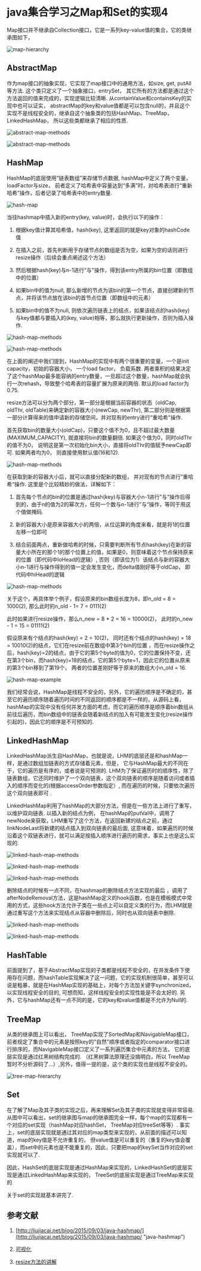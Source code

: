 # java集合学习之Map和Set的实现4
Map接口并不继承自Collection接口，它是一系列key-value值的集合，它的类继承图如下，

![map-hierarchy](https://github.com/Essviv/images/blob/master/map-hierarchy.jpg?raw=true)

## AbstractMap
作为map接口的抽象实现，它实现了map接口中的通用方法，如size, get, putAll等方法. 这个类只定义了一个抽象接口，entrySet， 其它所有的方法都是通过这个方法返回的值来完成的，实现逻辑比较清晰. 从containValue和containsKey的实现中也可以证实， abstractMap的key和value值都是可以包含null的，并且这个实现不是线程安全的，继承自这个抽象类的包括HashMap、TreeMap， LinkedHashMap， 所以这些类都继承了相应的性质.

![abstract-map-methods](https://github.com/Essviv/images/blob/master/abstract-map-methods.jpg?raw=true)

![abstract-map-methods](https://github.com/Essviv/images/blob/master/abstract-map-methods-2.jpg?raw=true)


## HashMap

HashMap的底层使用“链表数组”来存储节点数据, hashMap中定义了两个变量，loadFactor与size， 前者定义了哈希表中容量达到“多满”时，对哈希表进行“重新哈希”操作，后者记录了哈希表中的entry数量. 

![hash-map](https://github.com/Essviv/images/blob/master/hash-map-entry.jpg?raw=true)

当往hashmap中插入新的entry(key, value)时，会执行以下的操作：

1. 根据key值计算其哈希值，hash(key),  这里返回的就是key对象的hashCode值

2. 在插入之前，首先判断用于存储节点的数组是否为空，如果为空的话则进行resize操作（后续会重点阐述这个方法）

3. 然后根据hash(key)与n-1进行“与"操作，得到该entry所属的bin位置（即数组中的位置）

4. 如果bin中的值为null, 那么新增的节点为该bin的第一个节点，直接创建新的节点，并将该节点放在该bin的首节点位置（即数组中的元素）

5. 如果bin中的值不为null, 则依次遍历链表上的结点，如果该结点的hash(key)与key值都与要插入的(key, value)相等，那么就执行更新操作，否则为插入操作.

![hash-map-methods](https://github.com/Essviv/images/blob/master/hash-map-methods.jpg?raw=true)

![hash-map-methods](https://github.com/Essviv/images/blob/master/hash-map-methods-2.jpg?raw=true)

在上面的阐述中我们提到，HashMap的实现中有两个很重要的变量，一个是init capacity，初始的容器大小， 一个load factor， 负载系数. 两者乘积的结果决定了这个hashMap最多能容纳的entry数量，一旦超过这个数量，hashMap就会执行一次rehash，导致整个哈希表的容量扩展为原来的两倍. 默认的load factor为0.75.

resize方法可以分为两个部分，第一部分是根据当前容器的状态（oldCap, oldThr, oldTable)来确定新的容器大小(newCap, newThr), 第二部分则是根据第一部分计算得来的值申请新的存储空间，并对现有的entry进行“重哈希"操作. 

首先获取bin的数量大小(oldCap)，只要这个值不为0，且不超过最大数量(MAXIMUM_CAPACITY),  就直接将bin的数量翻倍. 如果这个值为0，同时oldThr的值不为0， 说明这是第一次初始化bin大小，直接将oldThr的值赋予newCap即可. 如果两者均为0， 则直接使用默认值(16和12).

![hash-map-methods](https://github.com/Essviv/images/blob/master/hash-map-methods-3.jpg?raw=true)

在获取到新的容器大小后，就可以直接分配新的数组， 并对现有的节点进行”重哈希“操作. 这里是个比较精妙的做法，详解如下：

1. 首先每个节点的bin的位置是通过hash(key)与容器大小n-1进行”与“操作后得到的，由于n的值为2的幂次方，任何一个数与n-1进行”与“操作，等同于用这个值做掩码. 

2. 新的容器大小是原来容器大小的两倍，从位运算的角度来看，就是将1的位置左移一位即可

3. 结合前面两点，重新做哈希的时候，只需要判断所有节点hash(key)在新的容量大小所在的那个1的那个位置上的值，如果是0，则意味着这个节点保持原来的位置（即代码中loHead的逻辑）, 否则（即该位为1）该结点与新的容器大小n-1进行与操作得到的值一定会发生变化，而delta值刚好等于oldCap， 即代码中hiHead的逻辑

![hash-map-methods](https://github.com/Essviv/images/blob/master/hash-map-methods-4.jpg?raw=true)

关于这个，再具体举个例子，假设原来的bin数组长度为8，即n_old = 8 = 1000(2), 那么此时的n_old - 1= 7 = 0111(2)

此时如果进行resize操作，那么n_new = 8 * 2 = 16 = 10000(2)， 此时的n_new - 1 = 15 = 01111(2)

假设原来有个结点的hash(key) = 2 = 10(2)， 同时还有个结点的hash(key) = 18 = 10010(2)的结点，它们在resize前在数组中第3个bin的位置 ，而在resize操作之后，hash(key)=2的结点，由于它的第5个byte的值为0，它的位置保持不变，还在第3个bin，而hash(key)=18的结点，它的第5个byte=1，因此它的位置从原来的第3个bin移到了第19个， 两者的位置差刚好等于原来的数组大小n_old = 16. 

![hash-map-example](https://github.com/Essviv/images/blob/master/hash-map-example.jpg?raw=true)

我们经常会说，HashMap是线程不安全的，另外，它的遍历顺序是不确定的，甚至它的遍历顺序随着遍历时间的不同返回的顺序都是不一样的，从源码上看，hashMap的实现中没有任何并发方面的考虑，而它的遍历顺序是顺序着bin数组从前往后遍历，而bin数组中的链表会随着新结点的加入有可能发生变化(resize操作引起的)，因此它的顺序是不可预知的.

## LinkedHashMap

LinkedHashMap派生自HashMap，也就是说，LHM的底层还是和hashMap一样，是通过数组加链表的方式存储着元素，但是， 它与HashMap最大的不同在于，它的遍历是有序的，或者说是可预测的. LHM为了保证遍历时的顺序性，除了链表数组，它还同时维护了一个双向链表，这个双向链表的顺序是随着访问或者插入的顺序而变化的(根据accessOrder参数指定）, 而在遍历的时候，只要依次遍历这个双向链表即可 .

LinkedHashMap利用了hashMap的大部分方法，但是在一些方法上进行了重写，以维护双向链表. 以插入新的结点为例， 在hashMap的putVal中，调用了newNode来获取，LHM重写了这个方法，在返回新建的结点之前，通过linkNodeLast将新建的结点插入到双向链表的最后面, 这意味着，如果遍历的时候沿着这个双链表进行，就可以满足按插入顺序进行遍历的需求，事实上也是这么实现的.

![linked-hash-map-methods](https://github.com/Essviv/images/blob/master/linked-hash-map-methods.jpg?raw=true)

![linked-hash-map-methods](https://github.com/Essviv/images/blob/master/linked-hash-map-methods-2.jpg?raw=true)

![linked-hash-map-methods](https://github.com/Essviv/images/blob/master/linked-hash-map-methods-3.jpg?raw=true)

删除结点的时候有一点不同，在hashmap的删除结点方法实现的最后 ，调用了afterNodeRemoval方法，这是hashMap定义的hook函数，也是在模板模式中常用的方式，这些hook方法允许子类在一些点上可以自定义类的行为，而LHM就是通过重写这个方法来实现结点从容器中删除后，同时也从双向链表中删除. 

![linked-hash-map-methods](https://github.com/Essviv/images/blob/master/linked-hash-map-methods-4.jpg?raw=true)

![linked-hash-map-methods](https://github.com/Essviv/images/blob/master/linked-hash-map-methods-5.jpg?raw=true)

## HashTable

前面提到了，基于AbstractMap实现的子类都是线程不安全的，在并发条件下使用存在问题，而hashTable实现解决了这一问题，它的实现机制很简单，甚至可以说是粗暴，就是在HashMap实现的基础上，对每个方法加关键字synchronized，以实现线程安全的目的, 可想而知，这样线程安全的实现性能是不会太好的.  另外，它与hashMap还有一点不同的是，它的key和value值都是不允许为Null的.

## TreeMap

从类的继承图上可以看出， TreeMap实现了SortedMap和NavigableMap接口，前者规定了集合中的元素是按照key的"自然"顺序或者指定的comparator接口进行排序的，而NavigableMap接口定义了一系列遍历集合中元素的方法， 它的底层实现是通过红黑树结构完成的. （红黑树算法原理还没搞明白，所以 TreeMap暂时不分析源码了...）,另外，值得一提的是，这个类的实现也是线程不安全的。

![tree-map-hierarchy](https://github.com/Essviv/images/blob/master/tree-map-hierarchy.jpg?raw=true)

## Set

在了解了Map及其子类的实现之后，再来理解Set及其子类的实现就变得非常容易. 从图中可以看出，set的继承图与map的继承图完全一样，每个map的实现都有一个对应的set实现（hashMap对应hashSet， TreeMap对应treeSet等等）. 事实上，set的底层实现就是通过其对应的map类型来实现的，从前面的描述可以知道，map的key值是不允许重复的， 但value值是可以重复的（重复的key值会覆盖），而set中的元素也是不能重复的，因此，只要把map的keySet当作对应的set实现就可以了.

因此，HashSet的底层实现是通过HashMap来实现的，LinkedHashSet的底层实现是通过LinkedHashMap来实现的， TreeSet的底层实现是通过TreeMap来实现的

关于set的实现就基本讲完了.

## 参考文献

1. [http://liujiacai.net/blog/2015/09/03/java-hashmap/](http://liujiacai.net/blog/2015/09/03/java-hashmap/ "java-hashmap")

2. [可视化](https://www.cs.usfca.edu/~galles/visualization/OpenHash.html "可视化")

3. [resize方法的讲解](http://blog.sina.com.cn/s/blog_3fe961ae0102wytk.html "resize方法的讲解")

